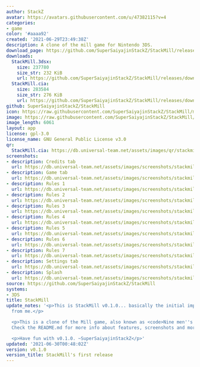 ```yaml
---
author: StackZ
avatar: https://avatars.githubusercontent.com/u/47382115?v=4
categories:
- game
color: '#aaaa92'
created: '2021-06-29T23:49:38Z'
description: A clone of the mill game for Nintendo 3DS.
download_page: https://github.com/SuperSaiyajinStackZ/StackMill/releases
downloads:
  StackMill.3dsx:
    size: 237780
    size_str: 232 KiB
    url: https://github.com/SuperSaiyajinStackZ/StackMill/releases/download/v0.1.0/StackMill.3dsx
  StackMill.cia:
    size: 283584
    size_str: 276 KiB
    url: https://github.com/SuperSaiyajinStackZ/StackMill/releases/download/v0.1.0/StackMill.cia
github: SuperSaiyajinStackZ/StackMill
icon: https://raw.githubusercontent.com/SuperSaiyajinStackZ/StackMill/main/3DS/app/icon.png
image: https://raw.githubusercontent.com/SuperSaiyajinStackZ/StackMill/main/3DS/app/banner.png
image_length: 6061
layout: app
license: gpl-3.0
license_name: GNU General Public License v3.0
qr:
  StackMill.cia: https://db.universal-team.net/assets/images/qr/stackmill.cia.png
screenshots:
- description: Credits tab
  url: https://db.universal-team.net/assets/images/screenshots/stackmill/credits-tab.png
- description: Game tab
  url: https://db.universal-team.net/assets/images/screenshots/stackmill/game-tab.png
- description: Rules 1
  url: https://db.universal-team.net/assets/images/screenshots/stackmill/rules-1.png
- description: Rules 2
  url: https://db.universal-team.net/assets/images/screenshots/stackmill/rules-2.png
- description: Rules 3
  url: https://db.universal-team.net/assets/images/screenshots/stackmill/rules-3.png
- description: Rules 4
  url: https://db.universal-team.net/assets/images/screenshots/stackmill/rules-4.png
- description: Rules 5
  url: https://db.universal-team.net/assets/images/screenshots/stackmill/rules-5.png
- description: Rules 6
  url: https://db.universal-team.net/assets/images/screenshots/stackmill/rules-6.png
- description: Rules 7
  url: https://db.universal-team.net/assets/images/screenshots/stackmill/rules-7.png
- description: Settings tab
  url: https://db.universal-team.net/assets/images/screenshots/stackmill/settings-tab.png
- description: Splash
  url: https://db.universal-team.net/assets/images/screenshots/stackmill/splash.png
source: https://github.com/SuperSaiyajinStackZ/StackMill
systems:
- 3DS
title: StackMill
update_notes: '<p>This is StackMill v0.1.0... basically the initial implementation
  from me.</p>

  <p>This is a clone of the Mill game, also known as <code>Nine men''s morris</code>.
  Check the README.md for more info about features, screenshots and more.</p>

  <p>Have fun with v0.1.0. ~SuperSaiyajinStackZ</p>'
updated: '2021-06-30T00:48:02Z'
version: v0.1.0
version_title: StackMill's first release
---
```

